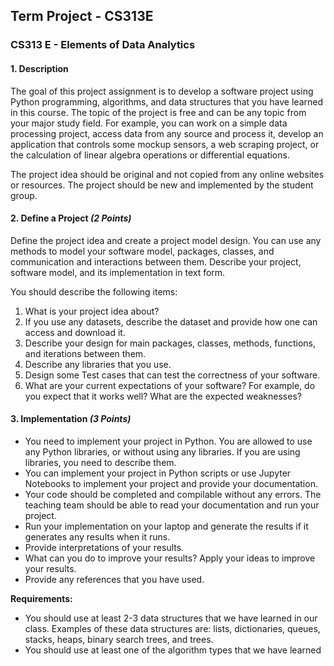 ## Term Project - CS313E

### CS313 E - Elements of Data Analytics


#### 1. Description
The goal of this project assignment is to develop a software project using Python programming, algorithms, and data structures that you have learned in this course. The topic of the project is free and can be any topic from your major study field. For example, you can work on a simple data processing project, access data from any source and process it, develop an application that controls some mockup sensors, a web scraping project, or the calculation of linear algebra operations or differential equations.

The project idea should be original and not copied from any online websites or resources. The project should be new and implemented by the student group.

#### 2. Define a Project *(2 Points)*
Define the project idea and create a project model design. You can use any methods to model your software model, packages, classes, and communication and interactions between them. Describe your project, software model, and its implementation in text form.

You should describe the following items:
1. What is your project idea about?
2. If you use any datasets, describe the dataset and provide how one can access and download it.
3. Describe your design for main packages, classes, methods, functions, and iterations between them.
4. Describe any libraries that you use.
5. Design some Test cases that can test the correctness of your software.
6. What are your current expectations of your software? For example, do you expect that it works well? What are the expected weaknesses?

#### 3. Implementation *(3 Points)*
- You need to implement your project in Python. You are allowed to use any Python libraries, or without using any libraries. If you are using libraries, you need to describe them.
- You can implement your project in Python scripts or use Jupyter Notebooks to implement your project and provide your documentation.
- Your code should be completed and compilable without any errors. The teaching team should be able to read your documentation and run your project.
- Run your implementation on your laptop and generate the results if it generates any results when it runs.
- Provide interpretations of your results.
- What can you do to improve your results? Apply your ideas to improve your results.
- Provide any references that you have used.

**Requirements:**
- You should use at least 2-3 data structures that we have learned in our class. Examples of these data structures are: lists, dictionaries, queues, stacks, heaps, binary search trees, and trees.
- You should use at least one of the algorithm types that we have learned
